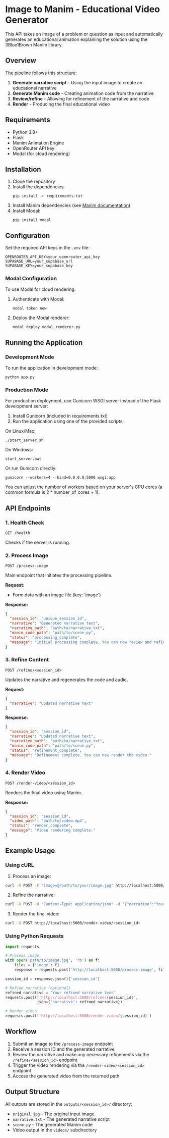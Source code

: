 # Image to Manim - Educational Video Generator

This API takes an image of a problem or question as input and automatically generates an educational animation explaining the solution using the 3Blue1Brown Manim library.

## Overview

The pipeline follows this structure:

1. **Generate narrative script** - Using the input image to create an educational narrative
2. **Generate Manim code** - Creating animation code from the narrative
3. **Review/refine** - Allowing for refinement of the narrative and code
4. **Render** - Producing the final educational video

## Requirements

- Python 3.8+
- Flask
- Manim Animation Engine
- OpenRouter API key
- Modal (for cloud rendering)

## Installation

1. Clone the repository
2. Install the dependencies:
   ```
   pip install -r requirements.txt
   ```
3. Install Manim dependencies (see [Manim documentation](https://docs.manim.community/en/stable/installation.html))
4. Install Modal:
   ```
   pip install modal
   ```

## Configuration

Set the required API keys in the `.env` file:

```
OPENROUTER_API_KEY=your_openrouter_api_key
SUPABASE_URL=your_supabase_url
SUPABASE_KEY=your_supabase_key
```

### Modal Configuration

To use Modal for cloud rendering:

1. Authenticate with Modal:

   ```
   modal token new
   ```

2. Deploy the Modal renderer:
   ```
   modal deploy modal_renderer.py
   ```

## Running the Application

### Development Mode

To run the application in development mode:

```
python app.py
```

### Production Mode

For production deployment, use Gunicorn WSGI server instead of the Flask development server:

1. Install Gunicorn (included in requirements.txt)
2. Run the application using one of the provided scripts:

On Linux/Mac:

```
./start_server.sh
```

On Windows:

```
start_server.bat
```

Or run Gunicorn directly:

```
gunicorn --workers=4 --bind=0.0.0.0:5000 wsgi:app
```

You can adjust the number of workers based on your server's CPU cores (a common formula is 2 \* number_of_cores + 1).

## API Endpoints

### 1. Health Check

```
GET /health
```

Checks if the server is running.

### 2. Process Image

```
POST /process-image
```

Main endpoint that initiates the processing pipeline.

**Request:**

- Form data with an image file (key: 'image')

**Response:**

```json
{
  "session_id": "unique_session_id",
  "narrative": "Generated narrative text",
  "narrative_path": "path/to/narrative.txt",
  "manim_code_path": "path/to/scene.py",
  "status": "processing_complete",
  "message": "Initial processing complete. You can now review and refine."
}
```

### 3. Refine Content

```
POST /refine/<session_id>
```

Updates the narrative and regenerates the code and audio.

**Request:**

```json
{
  "narrative": "Updated narrative text"
}
```

**Response:**

```json
{
  "session_id": "session_id",
  "narrative": "Updated narrative text",
  "narrative_path": "path/to/narrative.txt",
  "manim_code_path": "path/to/scene.py",
  "status": "refinement_complete",
  "message": "Refinement complete. You can now render the video."
}
```

### 4. Render Video

```
POST /render-video/<session_id>
```

Renders the final video using Manim.

**Response:**

```json
{
  "session_id": "session_id",
  "video_path": "path/to/video.mp4",
  "status": "render_complete",
  "message": "Video rendering complete."
}
```

## Example Usage

### Using cURL

1. Process an image:

```bash
curl -X POST -F "image=@/path/to/your/image.jpg" http://localhost:5000/process-image
```

2. Refine the narrative:

```bash
curl -X POST -H "Content-Type: application/json" -d '{"narrative":"Your revised narrative text"}' http://localhost:5000/refine/<session_id>
```

3. Render the final video:

```bash
curl -X POST http://localhost:5000/render-video/<session_id>
```

### Using Python Requests

```python
import requests

# Process image
with open('path/to/image.jpg', 'rb') as f:
    files = {'image': f}
    response = requests.post('http://localhost:5000/process-image', files=files)

session_id = response.json()['session_id']

# Refine narrative (optional)
refined_narrative = "Your refined narrative text"
requests.post(f'http://localhost:5000/refine/{session_id}',
              json={'narrative': refined_narrative})

# Render video
requests.post(f'http://localhost:5000/render-video/{session_id}')
```

## Workflow

1. Submit an image to the `/process-image` endpoint
2. Receive a session ID and the generated narrative
3. Review the narrative and make any necessary refinements via the `/refine/<session_id>` endpoint
4. Trigger the video rendering via the `/render-video/<session_id>` endpoint
5. Access the generated video from the returned path

## Output Structure

All outputs are stored in the `outputs/<session_id>/` directory:

- `original.jpg` - The original input image
- `narrative.txt` - The generated narrative script
- `scene.py` - The generated Manim code
- Video output in the `videos/` subdirectory
